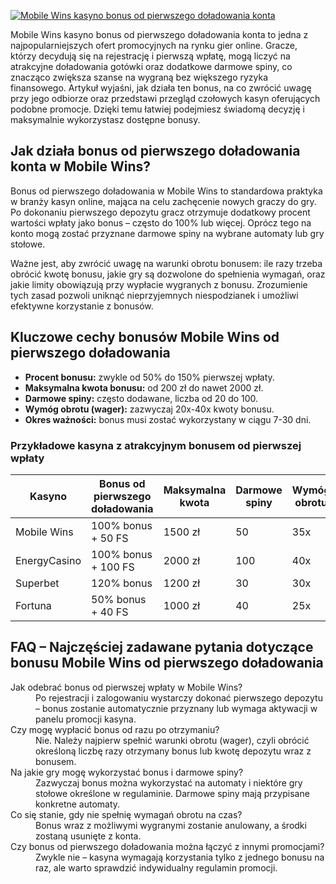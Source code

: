 [![Mobile Wins kasyno bonus od pierwszego doładowania konta](https://123-caf.pages.dev/gitsignup.png)](https://vrmoo.ru/Bt82HjjY)

<div>     <p>Mobile Wins kasyno bonus od pierwszego doładowania konta to jedna z najpopularniejszych ofert promocyjnych na rynku gier online. Gracze, którzy decydują się na rejestrację i pierwszą wpłatę, mogą liczyć na atrakcyjne doładowania gotówki oraz dodatkowe darmowe spiny, co znacząco zwiększa szanse na wygraną bez większego ryzyka finansowego. Artykuł wyjaśni, jak działa ten bonus, na co zwrócić uwagę przy jego odbiorze oraz przedstawi przegląd czołowych kasyn oferujących podobne promocje. Dzięki temu łatwiej podejmiesz świadomą decyzję i maksymalnie wykorzystasz dostępne bonusy.</p>    <h2>Jak działa bonus od pierwszego doładowania konta w Mobile Wins?</h2>   <p>Bonus od pierwszego doładowania w Mobile Wins to standardowa praktyka w branży kasyn online, mająca na celu zachęcenie nowych graczy do gry. Po dokonaniu pierwszego depozytu gracz otrzymuje dodatkowy procent wartości wpłaty jako bonus – często do 100% lub więcej. Oprócz tego na konto mogą zostać przyznane darmowe spiny na wybrane automaty lub gry stołowe.</p>   <p>Ważne jest, aby zwrócić uwagę na warunki obrotu bonusem: ile razy trzeba obrócić kwotę bonusu, jakie gry są dozwolone do spełnienia wymagań, oraz jakie limity obowiązują przy wypłacie wygranych z bonusu. Zrozumienie tych zasad pozwoli uniknąć nieprzyjemnych niespodzianek i umożliwi efektywne korzystanie z bonusów.</p>    <h2>Kluczowe cechy bonusów Mobile Wins od pierwszego doładowania</h2>   <ul>     <li><strong>Procent bonusu:</strong> zwykle od 50% do 150% pierwszej wpłaty.</li>     <li><strong>Maksymalna kwota bonusu:</strong> od 200 zł do nawet 2000 zł.</li>     <li><strong>Darmowe spiny:</strong> często dodawane, liczba od 20 do 100.</li>     <li><strong>Wymóg obrotu (wager):</strong> zazwyczaj 20x-40x kwoty bonusu.</li>     <li><strong>Okres ważności:</strong> bonus musi zostać wykorzystany w ciągu 7-30 dni.</li>   </ul>    <h3>Przykładowe kasyna z atrakcyjnym bonusem od pierwszej wpłaty</h3>   <table>     <thead>       <tr>         <th>Kasyno</th>         <th>Bonus od pierwszego doładowania</th>         <th>Maksymalna kwota</th>         <th>Darmowe spiny</th>         <th>Wymóg obrotu</th>       </tr>     </thead>     <tbody>       <tr>         <td>Mobile Wins</td>         <td>100% bonus + 50 FS</td>         <td>1500 zł</td>         <td>50</td>         <td>35x</td>       </tr>       <tr>         <td>EnergyCasino</td>         <td>100% bonus + 100 FS</td>         <td>2000 zł</td>         <td>100</td>         <td>40x</td>       </tr>       <tr>         <td>Superbet</td>         <td>120% bonus</td>         <td>1200 zł</td>         <td>30</td>         <td>30x</td>       </tr>       <tr>         <td>Fortuna</td>         <td>50% bonus + 40 FS</td>         <td>1000 zł</td>         <td>40</td>         <td>25x</td>       </tr>     </tbody>   </table>    <h2>FAQ – Najczęściej zadawane pytania dotyczące bonusu Mobile Wins od pierwszego doładowania</h2>   <dl>     <dt>Jak odebrać bonus od pierwszej wpłaty w Mobile Wins?</dt>     <dd>Po rejestracji i zalogowaniu wystarczy dokonać pierwszego depozytu – bonus zostanie automatycznie przyznany lub wymaga aktywacji w panelu promocji kasyna.</dd>      <dt>Czy mogę wypłacić bonus od razu po otrzymaniu?</dt>     <dd>Nie. Należy najpierw spełnić warunki obrotu (wager), czyli obrócić określoną liczbę razy otrzymany bonus lub kwotę depozytu wraz z bonusem.</dd>      <dt>Na jakie gry mogę wykorzystać bonus i darmowe spiny?</dt>     <dd>Zazwyczaj bonus można wykorzystać na automaty i niektóre gry stołowe określone w regulaminie. Darmowe spiny mają przypisane konkretne automaty.</dd>      <dt>Co się stanie, gdy nie spełnię wymagań obrotu na czas?</dt>     <dd>Bonus wraz z możliwymi wygranymi zostanie anulowany, a środki zostaną usunięte z konta.</dd>      <dt>Czy bonus od pierwszego doładowania można łączyć z innymi promocjami?</dt>     <dd>Zwykle nie – kasyna wymagają korzystania tylko z jednego bonusu na raz, ale warto sprawdzić indywidualny regulamin promocji.</dd>   </dl> </div>